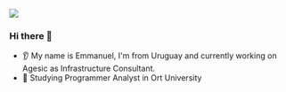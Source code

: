 [![](https://img.shields.io/badge/LinkedIn-0077B5?style=for-the-badge&logo=linkedin&logoColor=white)](https://www.linkedin.com/in/emmanuel-duffaut)

### Hi there 👋

* 👂 My name is Emmanuel, I'm from Uruguay and currently working on Agesic as Infrastructure Consultant. 
* 🌱 Studying Programmer Analyst in Ort University
